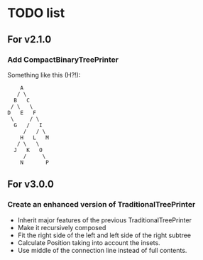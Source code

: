 # TODO list

## For v2.1.0

### Add CompactBinaryTreePrinter

Something like this (H?!):

```
    A
   / \
  B   C
 / \   \
D   E   F
 \     / \
  G   /   I
     /   / \
    H   L   M
   / \   \
  J   K   O
     /     \
    N       P
```

## For v3.0.0

### Create an enhanced version of TraditionalTreePrinter

- Inherit major features of the previous TraditionalTreePrinter
- Make it recursively composed
- Fit the right side of the left and left side of the right subtree
- Calculate Position taking into account the insets.
- Use middle of the connection line instead of full contents.
